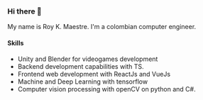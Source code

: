 ### Hi there 👋

My name is Roy K. Maestre. I'm a colombian computer engineer.

#### Skills
* Unity and Blender for videogames development
* Backend development capabilities with TS.
* Frontend web development with ReactJs and VueJs
* Machine and Deep Learning with tensorflow
* Computer vision processing with openCV on python and C#.

<!--
**Royk8/Royk8** is a ✨ _special_ ✨ repository because its `README.md` (this file) appears on your GitHub profile.

Here are some ideas to get you started:

- 🔭 I’m currently working on ...
- 🌱 I’m currently learning ...
- 👯 I’m looking to collaborate on ...
- 🤔 I’m looking for help with ...
- 💬 Ask me about ...
- 📫 How to reach me: ...
- 😄 Pronouns: ...
- ⚡ Fun fact: ...
-->
